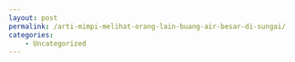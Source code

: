 ```yaml
---
layout: post
permalink: /arti-mimpi-melihat-orang-lain-buang-air-besar-di-sungai/
categories:
    - Uncategorized
---
```


